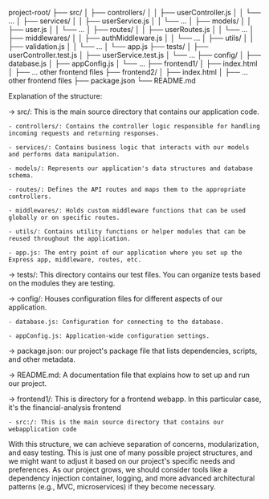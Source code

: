 project-root/
├── src/
│   ├── controllers/
│   │   ├── userController.js
│   │   └── ...
│   ├── services/
│   │   ├── userService.js
│   │   └── ...
│   ├── models/
│   │   ├── user.js
│   │   └── ...
│   ├── routes/
│   │   ├── userRoutes.js
│   │   └── ...
│   ├── middlewares/
│   │   ├── authMiddleware.js
│   │   └── ...
│   ├── utils/
│   │   ├── validation.js
│   │   └── ...
│   └── app.js
├── tests/
│   ├── userController.test.js
│   ├── userService.test.js
│   └── ...
├── config/
│   ├── database.js
│   ├── appConfig.js
│   └── ...
├── frontend1/
│   ├── index.html
│   ├── ... other frontend files
├── frontend2/
│   ├── index.html
│   ├── ... other frontend files
├── package.json
└── README.md



Explanation of the structure:

-> src/: This is the main source directory that contains our application code.

    - controllers/: Contains the controller logic responsible for handling incoming requests and returning responses.

    - services/: Contains business logic that interacts with our models and performs data manipulation.

    - models/: Represents our application's data structures and database schema.

    - routes/: Defines the API routes and maps them to the appropriate controllers.

    - middlewares/: Holds custom middleware functions that can be used globally or on specific routes.

    - utils/: Contains utility functions or helper modules that can be reused throughout the application.

    - app.js: The entry point of our application where you set up the Express app, middleware, routes, etc.

-> tests/: This directory contains our test files. You can organize tests based on the modules they are testing.

-> config/: Houses configuration files for different aspects of our application.

    - database.js: Configuration for connecting to the database.

    - appConfig.js: Application-wide configuration settings.

-> package.json: our project's package file that lists dependencies, scripts, and other metadata.

-> README.md: A documentation file that explains how to set up and run our project.

-> frontend1/: This is directory for a frontend webapp. In this particular case, it's the financial-analysis frontend

    - src:/: This is the main source directory that contains our webapplication code

With this structure, we can achieve separation of concerns, modularization, and easy testing. This is just one of many possible project structures, and we might want to adjust it based on our project's specific needs and preferences. As our project grows, we should consider tools like a dependency injection container, logging, and more advanced architectural patterns (e.g., MVC, microservices) if they become necessary.